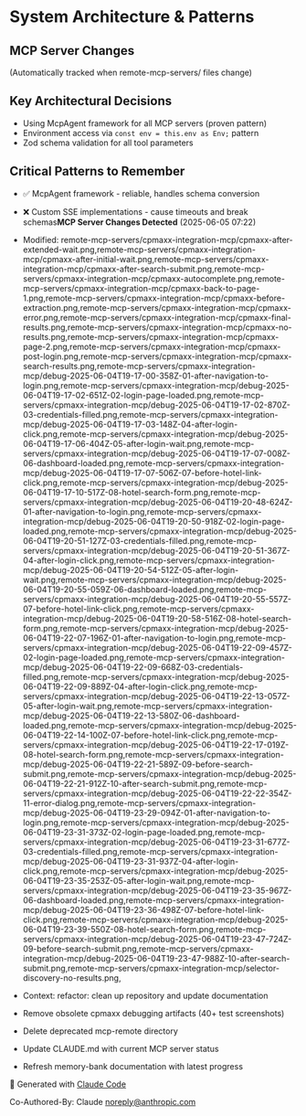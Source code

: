 # System Architecture & Patterns

## MCP Server Changes
(Automatically tracked when remote-mcp-servers/ files change)

## Key Architectural Decisions
- Using McpAgent framework for all MCP servers (proven pattern)
- Environment access via `const env = this.env as Env;` pattern
- Zod schema validation for all tool parameters

## Critical Patterns to Remember
- ✅ McpAgent framework - reliable, handles schema conversion
- ❌ Custom SSE implementations - cause timeouts and break schemas**MCP Server Changes Detected** (2025-06-05 07:22)
- Modified: remote-mcp-servers/cpmaxx-integration-mcp/cpmaxx-after-extended-wait.png,remote-mcp-servers/cpmaxx-integration-mcp/cpmaxx-after-initial-wait.png,remote-mcp-servers/cpmaxx-integration-mcp/cpmaxx-after-search-submit.png,remote-mcp-servers/cpmaxx-integration-mcp/cpmaxx-autocomplete.png,remote-mcp-servers/cpmaxx-integration-mcp/cpmaxx-back-to-page-1.png,remote-mcp-servers/cpmaxx-integration-mcp/cpmaxx-before-extraction.png,remote-mcp-servers/cpmaxx-integration-mcp/cpmaxx-error.png,remote-mcp-servers/cpmaxx-integration-mcp/cpmaxx-final-results.png,remote-mcp-servers/cpmaxx-integration-mcp/cpmaxx-no-results.png,remote-mcp-servers/cpmaxx-integration-mcp/cpmaxx-page-2.png,remote-mcp-servers/cpmaxx-integration-mcp/cpmaxx-post-login.png,remote-mcp-servers/cpmaxx-integration-mcp/cpmaxx-search-results.png,remote-mcp-servers/cpmaxx-integration-mcp/debug-2025-06-04T19-17-00-358Z-01-after-navigation-to-login.png,remote-mcp-servers/cpmaxx-integration-mcp/debug-2025-06-04T19-17-02-651Z-02-login-page-loaded.png,remote-mcp-servers/cpmaxx-integration-mcp/debug-2025-06-04T19-17-02-870Z-03-credentials-filled.png,remote-mcp-servers/cpmaxx-integration-mcp/debug-2025-06-04T19-17-03-148Z-04-after-login-click.png,remote-mcp-servers/cpmaxx-integration-mcp/debug-2025-06-04T19-17-06-404Z-05-after-login-wait.png,remote-mcp-servers/cpmaxx-integration-mcp/debug-2025-06-04T19-17-07-008Z-06-dashboard-loaded.png,remote-mcp-servers/cpmaxx-integration-mcp/debug-2025-06-04T19-17-07-506Z-07-before-hotel-link-click.png,remote-mcp-servers/cpmaxx-integration-mcp/debug-2025-06-04T19-17-10-517Z-08-hotel-search-form.png,remote-mcp-servers/cpmaxx-integration-mcp/debug-2025-06-04T19-20-48-624Z-01-after-navigation-to-login.png,remote-mcp-servers/cpmaxx-integration-mcp/debug-2025-06-04T19-20-50-918Z-02-login-page-loaded.png,remote-mcp-servers/cpmaxx-integration-mcp/debug-2025-06-04T19-20-51-127Z-03-credentials-filled.png,remote-mcp-servers/cpmaxx-integration-mcp/debug-2025-06-04T19-20-51-367Z-04-after-login-click.png,remote-mcp-servers/cpmaxx-integration-mcp/debug-2025-06-04T19-20-54-512Z-05-after-login-wait.png,remote-mcp-servers/cpmaxx-integration-mcp/debug-2025-06-04T19-20-55-059Z-06-dashboard-loaded.png,remote-mcp-servers/cpmaxx-integration-mcp/debug-2025-06-04T19-20-55-557Z-07-before-hotel-link-click.png,remote-mcp-servers/cpmaxx-integration-mcp/debug-2025-06-04T19-20-58-516Z-08-hotel-search-form.png,remote-mcp-servers/cpmaxx-integration-mcp/debug-2025-06-04T19-22-07-196Z-01-after-navigation-to-login.png,remote-mcp-servers/cpmaxx-integration-mcp/debug-2025-06-04T19-22-09-457Z-02-login-page-loaded.png,remote-mcp-servers/cpmaxx-integration-mcp/debug-2025-06-04T19-22-09-668Z-03-credentials-filled.png,remote-mcp-servers/cpmaxx-integration-mcp/debug-2025-06-04T19-22-09-889Z-04-after-login-click.png,remote-mcp-servers/cpmaxx-integration-mcp/debug-2025-06-04T19-22-13-057Z-05-after-login-wait.png,remote-mcp-servers/cpmaxx-integration-mcp/debug-2025-06-04T19-22-13-580Z-06-dashboard-loaded.png,remote-mcp-servers/cpmaxx-integration-mcp/debug-2025-06-04T19-22-14-100Z-07-before-hotel-link-click.png,remote-mcp-servers/cpmaxx-integration-mcp/debug-2025-06-04T19-22-17-019Z-08-hotel-search-form.png,remote-mcp-servers/cpmaxx-integration-mcp/debug-2025-06-04T19-22-21-589Z-09-before-search-submit.png,remote-mcp-servers/cpmaxx-integration-mcp/debug-2025-06-04T19-22-21-912Z-10-after-search-submit.png,remote-mcp-servers/cpmaxx-integration-mcp/debug-2025-06-04T19-22-22-354Z-11-error-dialog.png,remote-mcp-servers/cpmaxx-integration-mcp/debug-2025-06-04T19-23-29-094Z-01-after-navigation-to-login.png,remote-mcp-servers/cpmaxx-integration-mcp/debug-2025-06-04T19-23-31-373Z-02-login-page-loaded.png,remote-mcp-servers/cpmaxx-integration-mcp/debug-2025-06-04T19-23-31-677Z-03-credentials-filled.png,remote-mcp-servers/cpmaxx-integration-mcp/debug-2025-06-04T19-23-31-937Z-04-after-login-click.png,remote-mcp-servers/cpmaxx-integration-mcp/debug-2025-06-04T19-23-35-253Z-05-after-login-wait.png,remote-mcp-servers/cpmaxx-integration-mcp/debug-2025-06-04T19-23-35-967Z-06-dashboard-loaded.png,remote-mcp-servers/cpmaxx-integration-mcp/debug-2025-06-04T19-23-36-498Z-07-before-hotel-link-click.png,remote-mcp-servers/cpmaxx-integration-mcp/debug-2025-06-04T19-23-39-550Z-08-hotel-search-form.png,remote-mcp-servers/cpmaxx-integration-mcp/debug-2025-06-04T19-23-47-724Z-09-before-search-submit.png,remote-mcp-servers/cpmaxx-integration-mcp/debug-2025-06-04T19-23-47-988Z-10-after-search-submit.png,remote-mcp-servers/cpmaxx-integration-mcp/selector-discovery-no-results.png,
- Context: refactor: clean up repository and update documentation

- Remove obsolete cpmaxx debugging artifacts (40+ test screenshots)
- Delete deprecated mcp-remote directory
- Update CLAUDE.md with current MCP server status
- Refresh memory-bank documentation with latest progress

🤖 Generated with [Claude Code](https://claude.ai/code)

Co-Authored-By: Claude <noreply@anthropic.com>

